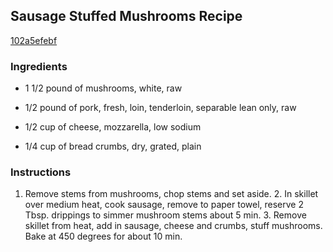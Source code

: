 ## Sausage Stuffed Mushrooms Recipe

[102a5efebf](http://cookeatshare.com/recipes/sausage-stuffed-mushrooms-3168)

### Ingredients

 - 1 1/2 pound of mushrooms, white, raw

 - 1/2 pound of pork, fresh, loin, tenderloin, separable lean only, raw

 - 1/2 cup of cheese, mozzarella, low sodium

 - 1/4 cup of bread crumbs, dry, grated, plain

### Instructions

1. Remove stems from mushrooms, chop stems and set aside. 2. In skillet over medium heat, cook sausage, remove to paper towel, reserve 2 Tbsp. drippings to simmer mushroom stems about 5 min. 3. Remove skillet from heat, add in sausage, cheese and crumbs, stuff mushrooms. Bake at 450 degrees for about 10 min.